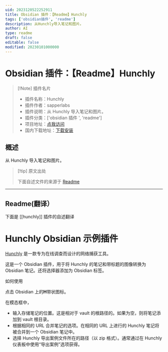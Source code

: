 ```yaml
---
uid: 2023120522252911
title: Obsidian 插件：【Readme】Hunchly
tags: ['obsidian插件', 'readme']
description: 从Hunchly导入笔记和图片。
author: AI
type: readme
draft: false
editable: false
modified: 20230101000000
---
```


# Obsidian 插件：【Readme】Hunchly

> [!Note] 插件名片
> - 插件名称：Hunchly
> - 插件作者：sapperlabs
> - 插件说明：从 Hunchly 导入笔记和图片。
> - 插件分类：['obsidian 插件 ', 'readme']
> - 项目地址：[点我访问](https://github.com/shadowoption/Hunchly-obsidian-plugin)
> - 国内下载地址：[下载安装](https://pkmer.cn/products/plugin/pluginMarket/?hunchly)

## 概述

从 Hunchly 导入笔记和图片。

> [!tip] 原文出处
>
>下面自述文件的来源于 [Readme](https://ghproxy.net/https://raw.githubusercontent.com/shadowoption/Hunchly-obsidian-plugin/master/README.md)

---

## Readme(翻译）

下面是 [[hunchly]] 插件的自述翻译

# Hunchly Obsidian 示例插件

[Hunchly](https://www.hunch.ly) 是一款专为在线调查而设计的网络捕获工具。

这是一个 Obsidian 插件，用于将 Hunchly 的笔记和带标题的图像转换为 Obsidian 笔记。还将选择器添加为 Obsidian 标签。

如何使用

点击 Obsidian 上的**H**带状图标。

在模态框中，

- 输入存储笔记的位置。这是相对于 vault 的根路径的。如果为空，则将笔记添加到 vault 根目录。
- 根据相同的 URL 合并笔记的选项。在相同的 URL 上进行的 Hunchly 笔记将被合并到一个 Obsidian 笔记中。
- 选择 Hunchly 导出案例文件所在的路径（以 zip 格式）。通常通过在 Hunchly 仪表板中使用“导出案例”选项获得。



